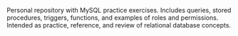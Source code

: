 Personal repository with MySQL practice exercises. Includes queries, stored procedures, triggers, functions, and examples of roles and permissions. Intended as practice, reference, and review of relational database concepts.
